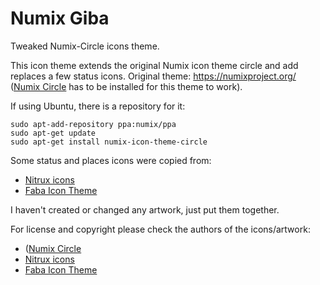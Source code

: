 Numix Giba
==========

Tweaked Numix-Circle icons theme.

This icon theme extends the original Numix icon theme circle and add replaces a few status icons.
Original theme: https://numixproject.org/ ([Numix Circle](https://github.com/numixproject/numix-icon-theme-circle) has to be installed for this theme to work).

If using Ubuntu, there is a repository for it:
```
sudo apt-add-repository ppa:numix/ppa
sudo apt-get update
sudo apt-get install numix-icon-theme-circle
```

Some status and places icons were copied from:
* [Nitrux icons](https://github.com/NitruxSA/nitrux-icons)
* [Faba Icon Theme](http://mokaproject.com/faba-icon-theme/)

I haven't created or changed any artwork, just put them together. 

For license and copyright please check the authors of the icons/artwork:
* ([Numix Circle](https://github.com/numixproject/numix-icon-theme-circle)
* [Nitrux icons](https://github.com/NitruxSA/nitrux-icons)
* [Faba Icon Theme](http://mokaproject.com/faba-icon-theme/)
